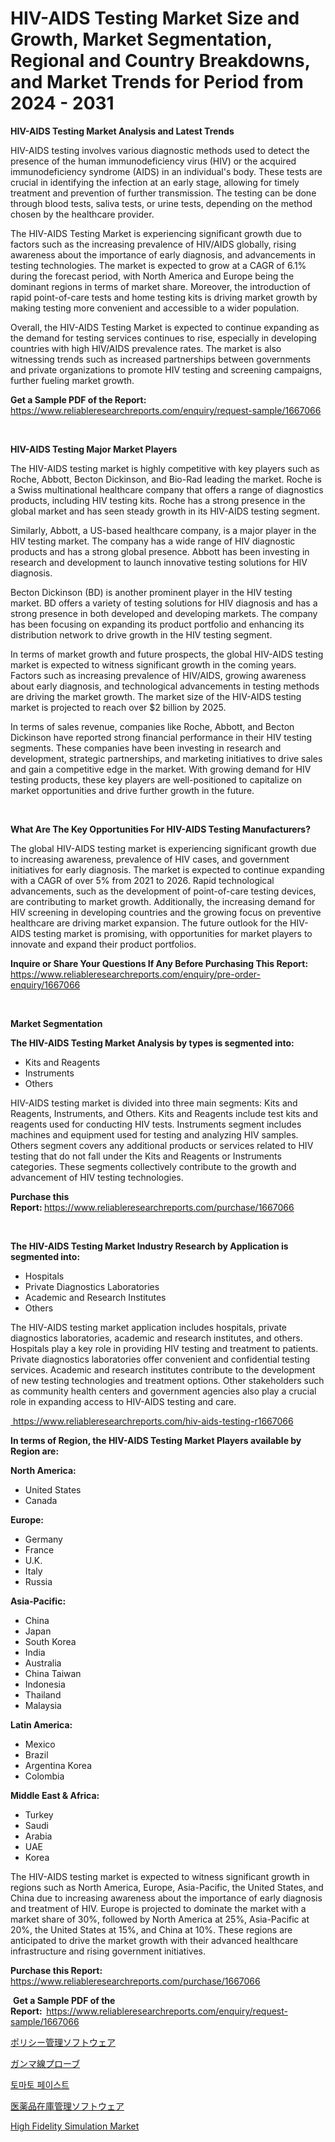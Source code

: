 <p><h1>HIV-AIDS Testing Market Size and Growth, Market Segmentation, Regional and Country Breakdowns, and Market Trends for Period from 2024 -  2031</h1></p><p><strong>HIV-AIDS Testing Market Analysis and Latest Trends</strong></p>
<p><p>HIV-AIDS testing involves various diagnostic methods used to detect the presence of the human immunodeficiency virus (HIV) or the acquired immunodeficiency syndrome (AIDS) in an individual's body. These tests are crucial in identifying the infection at an early stage, allowing for timely treatment and prevention of further transmission. The testing can be done through blood tests, saliva tests, or urine tests, depending on the method chosen by the healthcare provider.</p><p>The HIV-AIDS Testing Market is experiencing significant growth due to factors such as the increasing prevalence of HIV/AIDS globally, rising awareness about the importance of early diagnosis, and advancements in testing technologies. The market is expected to grow at a CAGR of 6.1% during the forecast period, with North America and Europe being the dominant regions in terms of market share. Moreover, the introduction of rapid point-of-care tests and home testing kits is driving market growth by making testing more convenient and accessible to a wider population.</p><p>Overall, the HIV-AIDS Testing Market is expected to continue expanding as the demand for testing services continues to rise, especially in developing countries with high HIV/AIDS prevalence rates. The market is also witnessing trends such as increased partnerships between governments and private organizations to promote HIV testing and screening campaigns, further fueling market growth.</p></p>
<p><strong>Get a Sample PDF of the Report:&nbsp;</strong> <a href="https://www.reliableresearchreports.com/enquiry/request-sample/1667066">https://www.reliableresearchreports.com/enquiry/request-sample/1667066</a></p>
<p>&nbsp;</p>
<p><strong>HIV-AIDS Testing Major Market Players</strong></p>
<p><p>The HIV-AIDS testing market is highly competitive with key players such as Roche, Abbott, Becton Dickinson, and Bio-Rad leading the market. Roche is a Swiss multinational healthcare company that offers a range of diagnostics products, including HIV testing kits. Roche has a strong presence in the global market and has seen steady growth in its HIV-AIDS testing segment.</p><p>Similarly, Abbott, a US-based healthcare company, is a major player in the HIV testing market. The company has a wide range of HIV diagnostic products and has a strong global presence. Abbott has been investing in research and development to launch innovative testing solutions for HIV diagnosis.</p><p>Becton Dickinson (BD) is another prominent player in the HIV testing market. BD offers a variety of testing solutions for HIV diagnosis and has a strong presence in both developed and developing markets. The company has been focusing on expanding its product portfolio and enhancing its distribution network to drive growth in the HIV testing segment.</p><p>In terms of market growth and future prospects, the global HIV-AIDS testing market is expected to witness significant growth in the coming years. Factors such as increasing prevalence of HIV/AIDS, growing awareness about early diagnosis, and technological advancements in testing methods are driving the market growth. The market size of the HIV-AIDS testing market is projected to reach over $2 billion by 2025.</p><p>In terms of sales revenue, companies like Roche, Abbott, and Becton Dickinson have reported strong financial performance in their HIV testing segments. These companies have been investing in research and development, strategic partnerships, and marketing initiatives to drive sales and gain a competitive edge in the market. With growing demand for HIV testing products, these key players are well-positioned to capitalize on market opportunities and drive further growth in the future.</p></p>
<p>&nbsp;</p>
<p><strong>What Are The Key Opportunities For HIV-AIDS Testing Manufacturers?</strong></p>
<p><p>The global HIV-AIDS testing market is experiencing significant growth due to increasing awareness, prevalence of HIV cases, and government initiatives for early diagnosis. The market is expected to continue expanding with a CAGR of over 5% from 2021 to 2026. Rapid technological advancements, such as the development of point-of-care testing devices, are contributing to market growth. Additionally, the increasing demand for HIV screening in developing countries and the growing focus on preventive healthcare are driving market expansion. The future outlook for the HIV-AIDS testing market is promising, with opportunities for market players to innovate and expand their product portfolios.</p></p>
<p><strong>Inquire or Share Your Questions If Any Before Purchasing This Report:</strong> <a href="https://www.reliableresearchreports.com/enquiry/pre-order-enquiry/1667066">https://www.reliableresearchreports.com/enquiry/pre-order-enquiry/1667066</a></p>
<p>&nbsp;</p>
<p><strong>Market Segmentation</strong></p>
<p><strong>The HIV-AIDS Testing Market Analysis by types is segmented into:</strong></p>
<p><ul><li>Kits and Reagents</li><li>Instruments</li><li>Others</li></ul></p>
<p><p>HIV-AIDS testing market is divided into three main segments: Kits and Reagents, Instruments, and Others. Kits and Reagents include test kits and reagents used for conducting HIV tests. Instruments segment includes machines and equipment used for testing and analyzing HIV samples. Others segment covers any additional products or services related to HIV testing that do not fall under the Kits and Reagents or Instruments categories. These segments collectively contribute to the growth and advancement of HIV testing technologies.</p></p>
<p><strong>Purchase this Report:&nbsp;</strong><a href="https://www.reliableresearchreports.com/purchase/1667066">https://www.reliableresearchreports.com/purchase/1667066</a></p>
<p>&nbsp;</p>
<p><strong>The HIV-AIDS Testing Market Industry Research by Application is segmented into:</strong></p>
<p><ul><li>Hospitals</li><li>Private Diagnostics Laboratories</li><li>Academic and Research Institutes</li><li>Others</li></ul></p>
<p><p>The HIV-AIDS testing market application includes hospitals, private diagnostics laboratories, academic and research institutes, and others. Hospitals play a key role in providing HIV testing and treatment to patients. Private diagnostics laboratories offer convenient and confidential testing services. Academic and research institutes contribute to the development of new testing technologies and treatment options. Other stakeholders such as community health centers and government agencies also play a crucial role in expanding access to HIV-AIDS testing and care.</p></p>
<p><a href="https://www.reliableresearchreports.com/hiv-aids-testing-r1667066">&nbsp;https://www.reliableresearchreports.com/hiv-aids-testing-r1667066</a></p>
<p><strong>In terms of Region, the HIV-AIDS Testing Market Players available by Region are:</strong></p>
<p>
    <p> <strong> North America: </strong>
        <ul>
            <li>United States</li>
            <li>Canada</li>
        </ul>
        </p> 
    <p> <strong> Europe: </strong>
        <ul>
            <li>Germany</li>
            <li>France</li>
            <li>U.K.</li>
            <li>Italy</li>
            <li>Russia</li>
        </ul>
        </p> 
    <p> <strong> Asia-Pacific: </strong>
        <ul>
            <li>China</li>
            <li>Japan</li>
            <li>South Korea</li>
            <li>India</li>
            <li>Australia</li>
            <li>China Taiwan</li>
            <li>Indonesia</li>
            <li>Thailand</li>
            <li>Malaysia</li>
        </ul>
        </p> 
    <p> <strong> Latin America: </strong>
        <ul>
            <li>Mexico</li>
            <li>Brazil</li>
            <li>Argentina Korea</li>
            <li>Colombia</li>
        </ul>
        </p> 
    <p> <strong> Middle East & Africa: </strong>
        <ul>
            <li>Turkey</li>
            <li>Saudi</li>
            <li>Arabia</li>
            <li>UAE</li>
            <li>Korea</li>
        </ul>
    </p>
    </p>
<p><p>The HIV-AIDS testing market is expected to witness significant growth in regions such as North America, Europe, Asia-Pacific, the United States, and China due to increasing awareness about the importance of early diagnosis and treatment of HIV. Europe is projected to dominate the market with a market share of 30%, followed by North America at 25%, Asia-Pacific at 20%, the United States at 15%, and China at 10%. These regions are anticipated to drive the market growth with their advanced healthcare infrastructure and rising government initiatives.</p></p>
<p><strong>Purchase this Report: </strong><a href="https://www.reliableresearchreports.com/purchase/1667066">https://www.reliableresearchreports.com/purchase/1667066</a></p>
<p>&nbsp;<strong>Get a Sample PDF of the Report:&nbsp;&nbsp;</strong><a href="https://www.reliableresearchreports.com/enquiry/request-sample/1667066">https://www.reliableresearchreports.com/enquiry/request-sample/1667066</a></p>
<p><strong></strong></p>
<p><p><a href="https://medium.com/@cierrahayes94/%E3%83%9D%E3%83%AA%E3%82%B7%E3%83%BC%E3%83%9E%E3%83%8D%E3%82%B8%E3%83%A1%E3%83%B3%E3%83%88%E3%82%BD%E3%83%95%E3%83%88%E3%82%A6%E3%82%A7%E3%82%A2%E5%B8%82%E5%A0%B4-%E7%AB%B6%E4%BA%89%E5%88%86%E6%9E%90-%E5%B8%82%E5%A0%B4%E3%83%88%E3%83%AC%E3%83%B3%E3%83%89-2031%E5%B9%B4%E3%81%BE%E3%81%A7%E3%81%AE%E4%BA%88%E6%B8%AC-ffda88264272">ポリシー管理ソフトウェア</a></p><p><a href="https://github.com/RudySimonis2023/Market-Research-Report-List-1/blob/main/953624446613.md">ガンマ線プローブ</a></p><p><a href="https://medium.com/@kirby6567566/%ED%86%A0%EB%A7%88%ED%86%A0-%ED%8E%98%EC%9D%B4%EC%8A%A4%ED%8A%B8-%EC%8B%9C%EC%9E%A5-%EC%A0%90%EC%9C%A0%EC%9C%A8-%EB%B3%80%ED%99%94-%EB%B0%8F-%EC%8B%9C%EC%9E%A5-%EC%84%B1%EC%9E%A5-%EC%B6%94%EC%84%B8-2024%EB%85%84-2031%EB%85%84-2c79096d22b5">토마토 페이스트</a></p><p><a href="https://medium.com/@mookiesville/%E8%96%AC%E5%93%81%E5%9C%A8%E5%BA%AB%E7%AE%A1%E7%90%86%E3%82%BD%E3%83%95%E3%83%88%E3%82%A6%E3%82%A7%E3%82%A2%E5%B8%82%E5%A0%B4-%E5%B8%82%E5%A0%B4cagr-%E5%B8%82%E5%A0%B4%E5%8B%95%E5%90%91-%E3%81%8A%E3%82%88%E3%81%B3%E6%88%90%E9%95%B7%E6%88%A6%E7%95%A5%E3%81%AB%E9%96%A2%E3%81%99%E3%82%8B%E6%B4%9E%E5%AF%9F-23cd3bf60feb">医薬品在庫管理ソフトウェア</a></p><p><a href="https://github.com/Glendatilghmankmgz0rbhwpy/Market-Research-Report-List-2/blob/main/high-fidelity-simulation-market.md">High Fidelity Simulation Market</a></p></p>